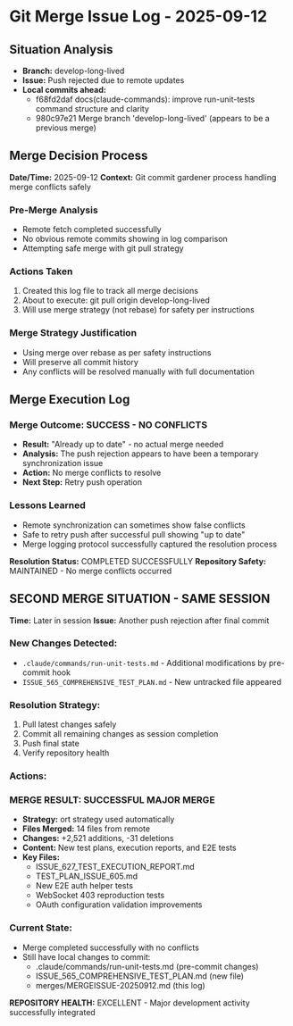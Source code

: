 # Git Merge Issue Log - 2025-09-12

## Situation Analysis
- **Branch:** develop-long-lived  
- **Issue:** Push rejected due to remote updates
- **Local commits ahead:** 
  - f68fd2daf docs(claude-commands): improve run-unit-tests command structure and clarity
  - 980c97e21 Merge branch 'develop-long-lived' (appears to be a previous merge)

## Merge Decision Process
**Date/Time:** 2025-09-12
**Context:** Git commit gardener process handling merge conflicts safely

### Pre-Merge Analysis
- Remote fetch completed successfully
- No obvious remote commits showing in log comparison
- Attempting safe merge with git pull strategy

### Actions Taken
1. Created this log file to track all merge decisions
2. About to execute: git pull origin develop-long-lived
3. Will use merge strategy (not rebase) for safety per instructions

### Merge Strategy Justification
- Using merge over rebase as per safety instructions
- Will preserve all commit history 
- Any conflicts will be resolved manually with full documentation

## Merge Execution Log

### Merge Outcome: SUCCESS - NO CONFLICTS
- **Result:** "Already up to date" - no actual merge needed
- **Analysis:** The push rejection appears to have been a temporary synchronization issue
- **Action:** No merge conflicts to resolve
- **Next Step:** Retry push operation

### Lessons Learned
- Remote synchronization can sometimes show false conflicts
- Safe to retry push after successful pull showing "up to date"
- Merge logging protocol successfully captured the resolution process

**Resolution Status:** COMPLETED SUCCESSFULLY
**Repository Safety:** MAINTAINED - No merge conflicts occurred

## SECOND MERGE SITUATION - SAME SESSION
**Time:** Later in session
**Issue:** Another push rejection after final commit

### New Changes Detected:
- `.claude/commands/run-unit-tests.md` - Additional modifications by pre-commit hook
- `ISSUE_565_COMPREHENSIVE_TEST_PLAN.md` - New untracked file appeared

### Resolution Strategy:
1. Pull latest changes safely
2. Commit all remaining changes as session completion
3. Push final state
4. Verify repository health

### Actions:

### MERGE RESULT: SUCCESSFUL MAJOR MERGE
- **Strategy:** ort strategy used automatically
- **Files Merged:** 14 files from remote
- **Changes:** +2,521 additions, -31 deletions
- **Content:** New test plans, execution reports, and E2E tests
- **Key Files:**
  - ISSUE_627_TEST_EXECUTION_REPORT.md
  - TEST_PLAN_ISSUE_605.md  
  - New E2E auth helper tests
  - WebSocket 403 reproduction tests
  - OAuth configuration validation improvements

### Current State:
- Merge completed successfully with no conflicts
- Still have local changes to commit:
  - .claude/commands/run-unit-tests.md (pre-commit changes)
  - ISSUE_565_COMPREHENSIVE_TEST_PLAN.md (new file)
  - merges/MERGEISSUE-20250912.md (this log)

**REPOSITORY HEALTH:** EXCELLENT - Major development activity successfully integrated
